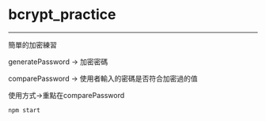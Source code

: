 # bcrypt_practice
---
簡單的加密練習

generatePassword -> 加密密碼

comparePassword -> 使用者輸入的密碼是否符合加密過的值

使用方式->重點在comparePassword
```
npm start
```